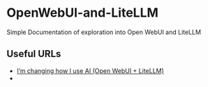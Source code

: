# OpenWebUI-and-LiteLLM
Simple Documentation of exploration into Open WebUI and LiteLLM

## Useful URLs
- [I’m changing how I use AI (Open WebUI + LiteLLM) ](https://www.youtube.com/watch?v=nQCOTzS5oU0)
- 
